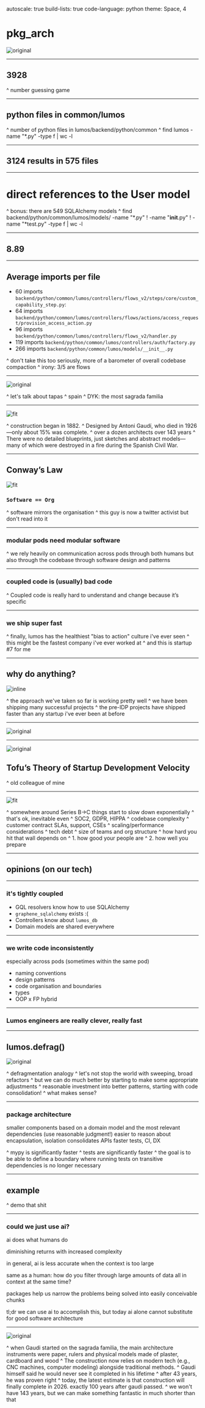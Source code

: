autoscale: true
build-lists: true
code-language: python
theme: Space, 4

# pkg_arch

![original](lumon.webp)

---

## 3928

^ number guessing game

---

## python files in common/lumos

^ number of python files in lumos/backend/python/common
^ find lumos -name "*.py" -type f | wc -l

---

## 3124 results in 575 files

---

# direct references to the User model

^ bonus: there are 549 SQLAlchemy models
^ find backend/python/common/lumos/models/ -name "*.py" ! -name "__init__.py" ! -name "*test.py" -type f | wc -l

---

## 8.89

---

## Average imports per file

- 60 imports `backend/python/common/lumos/controllers/flows_v2/steps/core/custom_capability_step.py`:
- 64 imports `backend/python/common/lumos/controllers/flows/actions/access_request/provision_access_action.py`
- 96 imports `backend/python/common/lumos/controllers/flows_v2/handler.py`
- 119 imports `backend/python/common/lumos/controllers/auth/factory.py`
- 266 imports `backend/python/common/lumos/models/__init__.py`

^ don't take this too seriously, more of a barometer of overall codebase compaction
^ irony: 3/5 are flows

---

![original](boqueria.jpg)

^ let's talk about tapas
^ spain
^ DYK: the most  sagrada familia

---

![fit](sagrada.jpg)

^ construction began in 1882.
^ Designed by Antoni Gaudí, who died in 1926—only about 15% was complete.
^ over a dozen architects over 143 years
^ There were no detailed blueprints, just sketches and abstract models—many of which were destroyed in a fire during the Spanish Civil War.

---

## Conway’s Law

![fit](mel_conway.jpg)

### `Software == Org`

^ software mirrors the organisation
^ this guy is now a twitter activist but don't read into it

---

### modular pods need modular software

^ we rely heavily on communication across pods through both humans but also through the codebase through software design and patterns

---

### coupled code is (usually) bad code

^ Coupled code is really hard to understand and change because it’s specific

---

### we ship super fast

^ finally, lumos has the healthiest "bias to action" culture i've ever seen
^ this might be the fastest company i've ever worked at
^ and this is startup #7 for me

---

## why do anything?

![inline](mark.png)

^ the approach we've taken so far is working pretty well
^ we have been shipping many successful projects
^ the pre-IDP projects have shipped faster than any startup i've ever been at before

---

![original](viewer.png)

---

![original](tofu.jpg)

## Tofu’s Theory of Startup Development Velocity

^ old colleague of mine

---

![fit](tofu_graph.png)

^ somewhere around Series B->C things start to slow down exponentially
^ that's ok, inevitable even
^ SOC2, GDPR, HIPPA
^ codebase complexity
^ customer contract SLAs, support, CSEs
^ scaling/performance considerations
^ tech debt
^ size of teams and org structure
^ how hard you hit that wall depends on
^ 1. how good your people are
^ 2. how well you prepare

---

## opinions (on our tech)

---

### it's tightly coupled

- GQL resolvers know how to use SQLAlchemy
- `graphene_sqlalchemy` exists :(
- Controllers know about `lumos_db`
- Domain models are shared everywhere

---

### we write code inconsistently

especially across pods (sometimes within the same pod)

- naming conventions
- design patterns
- code organisation and boundaries
- types
- OOP x FP hybrid

---

### Lumos engineers are really clever, really fast

---

## lumos.defrag()

![original](defrag.webp)

^ defragmentation analogy
^ let's not stop the world with sweeping, broad refactors
^ but we can do much better by starting to make some appropriate adjustments
^ reasonable investment into better patterns, starting with code consolidation!
^ what makes sense?

<!---

### Tofu’s (Example) Software Maturity Spectrum

^ case study provided by my colleague

- style guide
- layer decoupling <- you are here
- testing pyramid
- package framework
- dependency injection
- pod-based code organisation
- Service-Oriented Architecture
- Event Driven Architecture

--->

---

### package architecture

smaller components
based on a domain model and the most relevant dependencies (use reasonable judgment!)
easier to reason about
encapsulation, isolation
consolidates APIs
faster tests, CI, DX

^ mypy is significantly faster
^ tests are significantly faster
^ the goal is to be able to define a boundary where running tests on transitive dependencies is no longer necessary

---

## example

^ demo that shit

---

### could we just use ai?

ai does what humans do

diminishing returns with increased complexity

in general, ai is less accurate when the context is too large

same as a human: how do you filter through large amounts of data all in context at the same time?

packages help us narrow the problems being solved into easily conceivable chunks

tl;dr we can use ai to accomplish this, but today ai alone cannot substitute for good software architecture

---

<!---

### next up

- [python style guide](https://www.notion.so/lumosapp/Python-Style-Guide-1cc3b0ad640280ccb3a0e3385152447e?pvs=4)
- composition and inheritance
- dependency injection + integration tests: your new best friends
- Tofu's Spectrum of Software Maturity

--->

![original](boqueria_lumos.jpg)

^ when Gaudi started on the sagrada familia, the main architecture instruments were paper, rulers and physical models made of plaster, cardboard and wood
^ The construction now relies on modern tech (e.g., CNC machines, computer modeling) alongside traditional methods.
^ Gaudi himself said he would never see it completed in his lifetime
^ after 43 years, he was proven right
^ today, the latest estimate is that construction will finally complete in 2026. exactly 100 years after gaudi passed.
^ we won't have 143 years, but we can make something fantastic in much shorter than that
